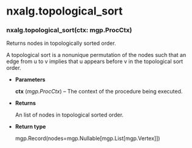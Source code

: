 # nxalg.topological_sort


### nxalg.topological_sort(ctx: mgp.ProcCtx)
Returns nodes in topologically sorted order.

A topological sort is a nonunique permutation of the nodes such that an
edge from u to v implies that u appears before v in the topological sort
order.


* **Parameters**

    **ctx** (*mgp.ProcCtx*) – The context of the procedure being executed.



* **Returns**

    An list of nodes in topological sorted order.



* **Return type**

    mgp.Record(nodes=mgp.Nullable[mgp.List[mgp.Vertex]])
